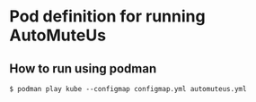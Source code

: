 # Pod definition for running AutoMuteUs

## How to run using podman

```
$ podman play kube --configmap configmap.yml automuteus.yml
```

